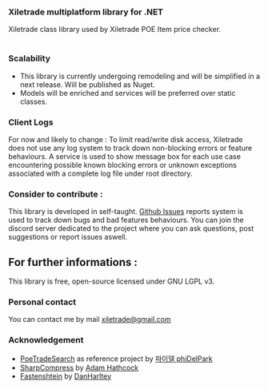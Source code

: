 ﻿### Xiletrade multiplatform library for .NET
Xiletrade class library used by Xiletrade POE Item price checker.<br><br>

### Scalability
* This library is currently undergoing remodeling and will be simplified in a next release. Will be published as Nuget.
* Models will be enriched and services will be preferred over static classes.

### Client Logs
For now and likely to change : To limit read/write disk access, Xiletrade does not use any log system to track down non-blocking errors or feature behaviours.
A service is used to show message box for each use case encountering possible known blocking errors or unknown exceptions associated with a complete log file under root directory.

### Consider to contribute :
This library is developed in self-taught. [Github Issues](https://github.com/maxensas/xiletrade/issues) reports system is used to track down bugs and bad features behaviours.
You can join the discord server dedicated to the project where you can ask questions, post suggestions or report issues aswell.

## For further informations :
This library is free, open-source licensed under GNU LGPL v3.  

### Personal contact
You can contact me by mail [xiletrade@gmail.com](mailto:xiletrade@gmail.com)  

### Acknowledgement
* [PoeTradeSearch](https://github.com/phiDelPark/PoeTradeSearch) as reference project by [파이델 phiDelPark](https://github.com/phiDelPark)  
* [SharpCompress](https://github.com/adamhathcock/sharpcompress) by [Adam Hathcock](https://github.com/adamhathcock)
* [Fastenshtein](https://github.com/DanHarltey/Fastenshtein) by [DanHarltey](https://github.com/DanHarltey)